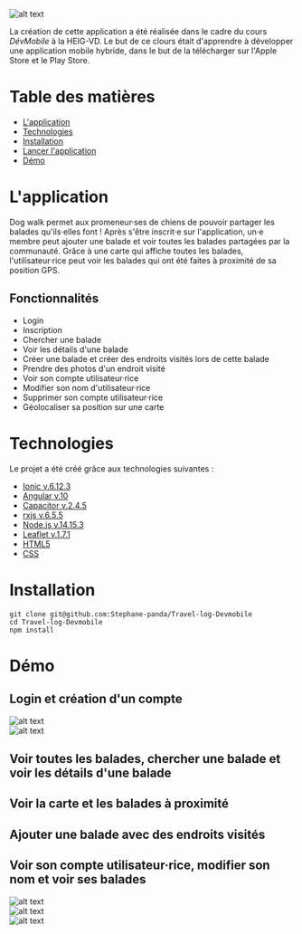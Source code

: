 ![alt text](https://www.zupimages.net/up/21/06/4889.png "Logo Dog Walk")

La création de cette application a été réalisée dans le cadre du cours *DévMobile* à la HEIG-VD. Le but de ce clours était d'apprendre à développer une application mobile hybride, dans le but de la télécharger sur l'Apple Store et le Play Store.

# Table des matières
* [L'application](#lapplication)
* [Technologies](#technologies)
* [Installation](#installation)
* [Lancer l'application](#lancer-lapplication)
* [Démo](#démo)

# L'application
Dog walk permet aux promeneur·ses de chiens de pouvoir partager les balades qu'ils·elles font ! Après s'être inscrit·e sur l'application, un·e membre peut ajouter une balade et voir toutes les balades partagées par la communauté. Grâce à une carte qui affiche toutes les balades, l'utilisateur·rice peut voir les balades qui ont été faites à proximité de sa position GPS.
## Fonctionnalités
* Login
* Inscription
* Chercher une balade
* Voir les détails d'une balade
* Créer une balade et créer des endroits visités lors de cette balade
* Prendre des photos d'un endroit visité
* Voir son compte utilisateur·rice
* Modifier son nom d'utilisateur·rice
* Supprimer son compte utilisateur·rice
* Géolocaliser sa position sur une carte

# Technologies
Le projet a été créé grâce aux technologies suivantes :
* [Ionic v.6.12.3](https://ionicframework.com/)
* [Angular v.10](https://angular.io/)
* [Capacitor v.2.4.5](https://capacitorjs.com/)
* [rxjs v.6.5.5](https://rxjs-dev.firebaseapp.com/)
* [Node.js v.14.15.3](https://nodejs.org/en/)
* [Leaflet v.1.7.1](https://leafletjs.com/)
* [HTML5](https://dev.w3.org/html5/html-author/)
* [CSS](https://www.w3.org/Style/CSS/)

# Installation
```
git clone git@github.com:Stephane-panda/Travel-log-Devmobile
cd Travel-log-Devmobile
npm install
```
# Démo
## Login et création d'un compte
![alt text](https://www.zupimages.net/up/21/06/zn7u.png "Login")  
![alt text](https://www.zupimages.net/up/21/06/y261.png "Inscription")
## Voir toutes les balades, chercher une balade et voir les détails d'une balade
## Voir la carte et les balades à proximité
## Ajouter une balade avec des endroits visités
## Voir son compte utilisateur·rice, modifier son nom et voir ses balades
![alt text](https://www.zupimages.net/up/21/06/r8fi.png "Compte")  
![alt text](https://www.zupimages.net/up/21/06/ly19.png "Modifer le nom")  
![alt text](https://www.zupimages.net/up/21/06/1wni.png "Supprimer le compte")
